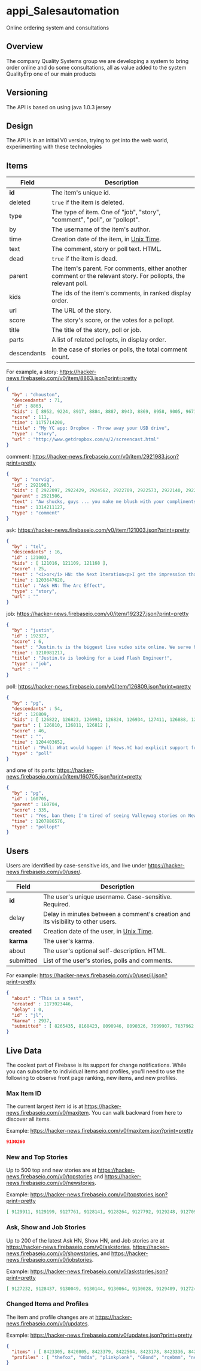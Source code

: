 # appi_Salesautomation
Online ordering system and consultations

## Overview

The company Quality Systems group
we are developing a system to bring order online and do some consultations, all as value added to the system QualityErp one of our main products

##  Versioning

The API is based on using java 1.0.3 jersey

## Design

The API is in an initial V0 version, trying to get into the web world, experimenting with these technologies

## Items


Field | Description
------|------------
**id** | The item's unique id.
deleted | `true` if the item is deleted.
type | The type of item. One of "job", "story", "comment", "poll", or "pollopt".
by | The username of the item's author.
time | Creation date of the item, in [Unix Time](http://en.wikipedia.org/wiki/Unix_time).
text | The comment, story or poll text. HTML.
dead | `true` if the item is dead.
parent | The item's parent. For comments, either another comment or the relevant story. For pollopts, the relevant poll.
kids | The ids of the item's comments, in ranked display order.
url | The URL of the story.
score | The story's score, or the votes for a pollopt.
title | The title of the story, poll or job.
parts | A list of related pollopts, in display order.
descendants | In the case of stories or polls, the total comment count.

For example, a story: https://hacker-news.firebaseio.com/v0/item/8863.json?print=pretty

```json
{
  "by" : "dhouston",
  "descendants" : 71,
  "id" : 8863,
  "kids" : [ 8952, 9224, 8917, 8884, 8887, 8943, 8869, 8958, 9005, 9671, 8940, 9067, 8908, 9055, 8865, 8881, 8872, 8873, 8955, 10403, 8903, 8928, 9125, 8998, 8901, 8902, 8907, 8894, 8878, 8870, 8980, 8934, 8876 ],
  "score" : 111,
  "time" : 1175714200,
  "title" : "My YC app: Dropbox - Throw away your USB drive",
  "type" : "story",
  "url" : "http://www.getdropbox.com/u/2/screencast.html"
}
```

comment: https://hacker-news.firebaseio.com/v0/item/2921983.json?print=pretty

```json
{
  "by" : "norvig",
  "id" : 2921983,
  "kids" : [ 2922097, 2922429, 2924562, 2922709, 2922573, 2922140, 2922141 ],
  "parent" : 2921506,
  "text" : "Aw shucks, guys ... you make me blush with your compliments.<p>Tell you what, Ill make a deal: I'll keep writing if you keep reading. K?",
  "time" : 1314211127,
  "type" : "comment"
}
```

ask: https://hacker-news.firebaseio.com/v0/item/121003.json?print=pretty

```json
{
  "by" : "tel",
  "descendants" : 16,
  "id" : 121003,
  "kids" : [ 121016, 121109, 121168 ],
  "score" : 25,
  "text" : "<i>or</i> HN: the Next Iteration<p>I get the impression that with Arc being released a lot of people who never had time for HN before are suddenly dropping in more often. (PG: what are the numbers on this? I'm envisioning a spike.)<p>Not to say that isn't great, but I'm wary of Diggification. Between links comparing programming to sex and a flurry of gratuitous, ostentatious  adjectives in the headlines it's a bit concerning.<p>80% of the stuff that makes the front page is still pretty awesome, but what's in place to keep the signal/noise ratio high? Does the HN model still work as the community scales? What's in store for (++ HN)?",
  "time" : 1203647620,
  "title" : "Ask HN: The Arc Effect",
  "type" : "story",
  "url" : ""
}
```

job: https://hacker-news.firebaseio.com/v0/item/192327.json?print=pretty

```json
{
  "by" : "justin",
  "id" : 192327,
  "score" : 6,
  "text" : "Justin.tv is the biggest live video site online. We serve hundreds of thousands of video streams a day, and have supported up to 50k live concurrent viewers. Our site is growing every week, and we just added a 10 gbps line to our colo. Our unique visitors are up 900% since January.<p>There are a lot of pieces that fit together to make Justin.tv work: our video cluster, IRC server, our web app, and our monitoring and search services, to name a few. A lot of our website is dependent on Flash, and we're looking for talented Flash Engineers who know AS2 and AS3 very well who want to be leaders in the development of our Flash.<p>Responsibilities<p><pre><code>    * Contribute to product design and implementation discussions\n    * Implement projects from the idea phase to production\n    * Test and iterate code before and after production release \n</code></pre>\nQualifications<p><pre><code>    * You should know AS2, AS3, and maybe a little be of Flex.\n    * Experience building web applications.\n    * A strong desire to work on website with passionate users and ideas for how to improve it.\n    * Experience hacking video streams, python, Twisted or rails all a plus.\n</code></pre>\nWhile we're growing rapidly, Justin.tv is still a small, technology focused company, built by hackers for hackers. Seven of our ten person team are engineers or designers. We believe in rapid development, and push out new code releases every week. We're based in a beautiful office in the SOMA district of SF, one block from the caltrain station. If you want a fun job hacking on code that will touch a lot of people, JTV is for you.<p>Note: You must be physically present in SF to work for JTV. Completing the technical problem at <a href=\"http://www.justin.tv/problems/bml\" rel=\"nofollow\">http://www.justin.tv/problems/bml</a> will go a long way with us. Cheers!",
  "time" : 1210981217,
  "title" : "Justin.tv is looking for a Lead Flash Engineer!",
  "type" : "job",
  "url" : ""
}
```

poll: https://hacker-news.firebaseio.com/v0/item/126809.json?print=pretty

```json
{
  "by" : "pg",
  "descendants" : 54,
  "id" : 126809,
  "kids" : [ 126822, 126823, 126993, 126824, 126934, 127411, 126888, 127681, 126818, 126816, 126854, 127095, 126861, 127313, 127299, 126859, 126852, 126882, 126832, 127072, 127217, 126889, 127535, 126917, 126875 ],
  "parts" : [ 126810, 126811, 126812 ],
  "score" : 46,
  "text" : "",
  "time" : 1204403652,
  "title" : "Poll: What would happen if News.YC had explicit support for polls?",
  "type" : "poll"
}
```

and one of its parts: https://hacker-news.firebaseio.com/v0/item/160705.json?print=pretty

```json
{
  "by" : "pg",
  "id" : 160705,
  "parent" : 160704,
  "score" : 335,
  "text" : "Yes, ban them; I'm tired of seeing Valleywag stories on News.YC.",
  "time" : 1207886576,
  "type" : "pollopt"
}
```

## Users

Users are identified by case-sensitive ids, and live under https://hacker-news.firebaseio.com/v0/user/.

Field | Description
------|------------
**id** | The user's unique username. Case-sensitive. Required.
delay | Delay in minutes between a comment's creation and its visibility to other users.
**created** | Creation date of the user, in [Unix Time](http://en.wikipedia.org/wiki/Unix_time).
**karma** | The user's karma.
about | The user's optional self-description. HTML.
submitted | List of the user's stories, polls and comments.

For example: https://hacker-news.firebaseio.com/v0/user/jl.json?print=pretty

```json
{
  "about" : "This is a test",
  "created" : 1173923446,
  "delay" : 0,
  "id" : "jl",
  "karma" : 2937,
  "submitted" : [ 8265435, 8168423, 8090946, 8090326, 7699907, 7637962, 7596179, 7596163, 7594569, 7562135, 7562111, 7494708, 7494171, 7488093, 7444860, 7327817, 7280290, 7278694, 7097557, 7097546, 7097254, 7052857, 7039484, 6987273, 6649999, 6649706, 6629560, 6609127, 6327951, 6225810, 6111999, 5580079, 5112008, 4907948, 4901821, 4700469, 4678919, 3779193, 3711380, 3701405, 3627981, 3473004, 3473000, 3457006, 3422158, 3136701, 2943046, 2794646, 2482737, 2425640, 2411925, 2408077, 2407992, 2407940, 2278689, 2220295, 2144918, 2144852, 1875323, 1875295, 1857397, 1839737, 1809010, 1788048, 1780681, 1721745, 1676227, 1654023, 1651449, 1641019, 1631985, 1618759, 1522978, 1499641, 1441290, 1440993, 1436440, 1430510, 1430208, 1385525, 1384917, 1370453, 1346118, 1309968, 1305415, 1305037, 1276771, 1270981, 1233287, 1211456, 1210688, 1210682, 1194189, 1193914, 1191653, 1190766, 1190319, 1189925, 1188455, 1188177, 1185884, 1165649, 1164314, 1160048, 1159156, 1158865, 1150900, 1115326, 933897, 924482, 923918, 922804, 922280, 922168, 920332, 919803, 917871, 912867, 910426, 902506, 891171, 807902, 806254, 796618, 786286, 764412, 764325, 642566, 642564, 587821, 575744, 547504, 532055, 521067, 492164, 491979, 383935, 383933, 383930, 383927, 375462, 263479, 258389, 250751, 245140, 243472, 237445, 229393, 226797, 225536, 225483, 225426, 221084, 213940, 213342, 211238, 210099, 210007, 209913, 209908, 209904, 209903, 170904, 165850, 161566, 158388, 158305, 158294, 156235, 151097, 148566, 146948, 136968, 134656, 133455, 129765, 126740, 122101, 122100, 120867, 120492, 115999, 114492, 114304, 111730, 110980, 110451, 108420, 107165, 105150, 104735, 103188, 103187, 99902, 99282, 99122, 98972, 98417, 98416, 98231, 96007, 96005, 95623, 95487, 95475, 95471, 95467, 95326, 95322, 94952, 94681, 94679, 94678, 94420, 94419, 94393, 94149, 94008, 93490, 93489, 92944, 92247, 91713, 90162, 90091, 89844, 89678, 89498, 86953, 86109, 85244, 85195, 85194, 85193, 85192, 84955, 84629, 83902, 82918, 76393, 68677, 61565, 60542, 47745, 47744, 41098, 39153, 38678, 37741, 33469, 12897, 6746, 5252, 4752, 4586, 4289 ]
}
```

## Live Data

The coolest part of Firebase is its support for change notifications. While you can subscribe to individual items and profiles, you'll need to use the following to observe front page ranking, new items, and new profiles.

### Max Item ID

The current largest item id is at https://hacker-news.firebaseio.com/v0/maxitem. You can walk backward from here to discover all items.

Example: https://hacker-news.firebaseio.com/v0/maxitem.json?print=pretty

```json
9130260
```

### New and Top Stories

Up to 500 top and new stories are at https://hacker-news.firebaseio.com/v0/topstories and https://hacker-news.firebaseio.com/v0/newstories. 

Example: https://hacker-news.firebaseio.com/v0/topstories.json?print=pretty

```json
[ 9129911, 9129199, 9127761, 9128141, 9128264, 9127792, 9129248, 9127092, 9128367, ..., 9038733 ]
```

### Ask, Show and Job Stories

Up to 200 of the latest Ask HN, Show HN, and Job stories are at https://hacker-news.firebaseio.com/v0/askstories, https://hacker-news.firebaseio.com/v0/showstories, and https://hacker-news.firebaseio.com/v0/jobstories.

Example: https://hacker-news.firebaseio.com/v0/askstories.json?print=pretty

```json
[ 9127232, 9128437, 9130049, 9130144, 9130064, 9130028, 9129409, 9127243, 9128571, ..., 9120990 ]
```

### Changed Items and Profiles

The item and profile changes are at https://hacker-news.firebaseio.com/v0/updates.

Example: https://hacker-news.firebaseio.com/v0/updates.json?print=pretty

```json
{
  "items" : [ 8423305, 8420805, 8423379, 8422504, 8423178, 8423336, 8422717, 8417484, 8423378, 8423238, 8423353, 8422395, 8423072, 8423044, 8423344, 8423374, 8423015, 8422428, 8423377, 8420444, 8423300, 8422633, 8422599, 8422408, 8422928, 8394339, 8421900, 8420902, 8422087 ],
  "profiles" : [ "thefox", "mdda", "plinkplonk", "GBond", "rqebmm", "neom", "arram", "mcmancini", "metachris", "DubiousPusher", "dochtman", "kstrauser", "biren34", "foobarqux", "mkehrt", "nathanm412", "wmblaettler", "JoeAnzalone", "rcconf", "johndbritton", "msie", "cktsai", "27182818284", "kevinskii", "wildwood", "mcherm", "naiyt", "matthewmcg", "joelhaus", "tshtf", "MrZongle2", "Bogdanp" ]
}
```

